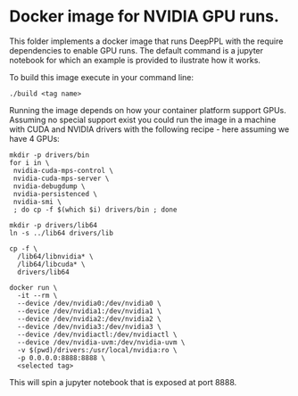 # Docker image for NVIDIA GPU runs.

This folder implements a docker image that runs DeepPPL with the require dependencies
to enable GPU runs. The default command is a jupyter notebook for which an example
is provided to ilustrate how it works.

To build this image execute in your command line:
```
./build <tag name>
```

Running the image depends on how your container platform support GPUs. Assuming no
special support exist you could run the image in a machine with CUDA and NVIDIA drivers
with the following recipe - here assuming we have 4 GPUs:

```
mkdir -p drivers/bin
for i in \
 nvidia-cuda-mps-control \
 nvidia-cuda-mps-server \
 nvidia-debugdump \
 nvidia-persistenced \
 nvidia-smi \
 ; do cp -f $(which $i) drivers/bin ; done

mkdir -p drivers/lib64
ln -s ../lib64 drivers/lib

cp -f \
  /lib64/libnvidia* \
  /lib64/libcuda* \
  drivers/lib64 

docker run \
  -it --rm \
  --device /dev/nvidia0:/dev/nvidia0 \
  --device /dev/nvidia1:/dev/nvidia1 \
  --device /dev/nvidia2:/dev/nvidia2 \
  --device /dev/nvidia3:/dev/nvidia3 \
  --device /dev/nvidiactl:/dev/nvidiactl \
  --device /dev/nvidia-uvm:/dev/nvidia-uvm \
  -v $(pwd)/drivers:/usr/local/nvidia:ro \
  -p 0.0.0.0:8888:8888 \
  <selected tag>
```

This will spin a jupyter notebook that is exposed at port 8888.
